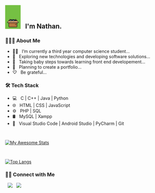 <h2> <img src="https://github.com/nathanlao/nathanlao/blob/main/giphy.gif" width="50"> &nbsp I'm Nathan.</h2> 





<h3> 👨🏻‍💻 About Me </h3>

- 👨‍🎓 &nbsp; I’m currently a third year computer science student...
- 🤔 &nbsp; Exploring new technologies and developing software solutions...
- 🌱 &nbsp; Taking baby steps towards learning front end developement...
- 🚴‍ &nbsp; Planning to create a portfolio...
- ♡ &nbsp; Be grateful...

<h3>🛠 Tech Stack</h3>

- 💻 &nbsp; C | C++ | Java | Python 
- 🌐 &nbsp; HTML | CSS | JavaScript
- ⚙️ &nbsp; PHP | SQL
- 🛢 &nbsp; MySQL | Xampp
- 🔧 &nbsp; Visual Studio Code | Android Studio | PyCharm | Git

<br>

[![My Awesome Stats](https://awesome-github-stats.azurewebsites.net/user-stats/nathanlao?cardType=level&Text=D3D3D3&Background=130F40&Title=7A7ADB&Ring=7A7ADB)](https://git.io/awesome-stats-card)

</br>

[![Top Langs](https://github-readme-stats.vercel.app/api/top-langs/?username=nathanlao&layout=compact&title_color=7A7ADB&text_color=D3D3D3&bg_color=0,000000,130F40)](https://github.com/anuraghazra/github-readme-stats)

<h3> 🤝🏻 Connect with Me </h3>

<p align="left">
&nbsp; <a href="https://www.instagram.com/nathanloaaa/" target="_blank" rel="noopener noreferrer"><img src="https://img.icons8.com/plasticine/100/000000/instagram-new.png" width="50" /></a>  
&nbsp; <a href="mailto:laoguanhua1015@gmail.com" target="_blank" rel="noopener noreferrer"><img src="https://img.icons8.com/plasticine/100/000000/gmail.png"  width="50" /></a>
</p>
